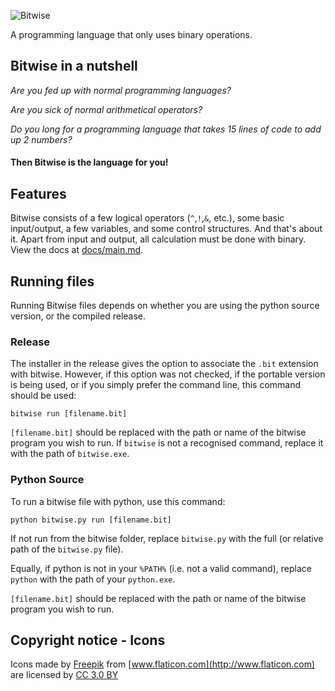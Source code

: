 ![Bitwise](https://s9.postimg.org/7lk98rhpb/logo.png)

A programming language that only uses binary operations.

## Bitwise in a nutshell

*Are you fed up with normal programming languages?*

*Are you sick of normal arithmetical operators?*

*Do you long for a programming language that takes 15 lines of code to add up 2 numbers?*
#### Then Bitwise is the language for you!

## Features

Bitwise consists of a few logical operators (`^`,`!`,`&`, etc.), some basic input/output, a few variables, and some control structures. And that's about it. Apart from input and output, all calculation must be done with binary. View the docs at [docs/main.md](docs/main.md).

## Running files

Running Bitwise files depends on whether you are using the python source version, or the compiled release.

### Release

The installer in the release gives the option to associate the `.bit` extension with bitwise.
However, if this option was not checked, if the portable version is being used,
or if you simply prefer the command line,
this command should be used:

    bitwise run [filename.bit]

`[filename.bit]` should be replaced with the path or name of the bitwise program you wish to run.
If `bitwise` is not a recognised command, replace it with the path of `bitwise.exe`.

### Python Source

To run a bitwise file with python, use this command:

    python bitwise.py run [filename.bit]

If not run from the bitwise folder, replace `bitwise.py` with the full (or relative path of the `bitwise.py` file).

Equally, if python is not in your `%PATH%` (i.e. not a valid command), replace `python` with the path of your `python.exe`.

`[filename.bit]` should be replaced with the path or name of the bitwise program you wish to run.

## Copyright notice - Icons

Icons made by [Freepik](http://www.freepik.com) from [www.flaticon.com](http://www.flaticon.com) are licensed by [CC 3.0 BY](http://creativecommons.org/licenses/by/3.0/)
